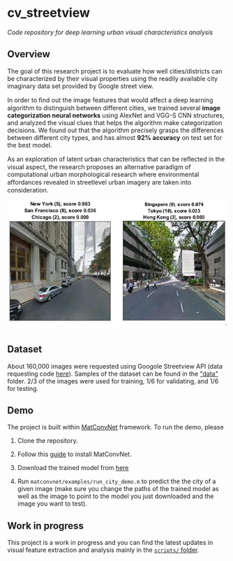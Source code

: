 # cv_streetview

_Code repository for deep learning urban visual characteristics analysis_

## Overview

The goal of this research project is to evaluate how well cities/districts can be characterized by their visual properties 
using the readily available city imaginary data set provided by Google street view. 

In order to ﬁnd out the image features that would affect a deep learning algorithm to distinguish between different cities, 
we trained several **image categorization neural networks** using AlexNet and VGG-S CNN structures, 
and analyzed the visual clues that helps the algorithm make categorization decisions. 
We found out that the algorithm precisely grasps the differences between different city types, 
and has almost **92% accuracy** on test set for the best model. 

As an exploration of latent urban characteristics that can be reﬂected in the visual aspect, 
the research proposes an alternative paradigm of computational urban morphological research 
where environmental aﬀordances revealed in streetlevel urban imagery are taken into consideration.

![CNN recognizing cities from Google streetview.](teaser.png "CNN recognizing cities from Google streetview.")

## Dataset

About 160,000 images were requested using Googole Streetview API (data requesting code [here](scripts/getting_data.ipynb)). Samples of the dataset can be found in the ["data"](data/) folder. 2/3 of the images were used for training, 1/6 for validating, and 1/6 for testing.

## Demo

The project is built within [MatConvNet](http://www.vlfeat.org/matconvnet/) framework. To run the demo, please 

1. Clone the repository.

2. Follow this [guide](http://www.vlfeat.org/matconvnet/install/) to install MatConvNet. 

3. Download the trained model from [here](https://dl.dropboxusercontent.com/u/41547286/net-epoch-60.mat)

4. Run `matconvnet/examples/run_city_demo.m` to predict the the city of a given image (make sure you change the paths of the trained model as well as the image to point to the model you just downloaded and the image you want to test).

## Work in progress

This project is a work in progress and you can find the latest updates in visual feature extraction and analysis mainly in the [`scripts/` folder](scripts/). 